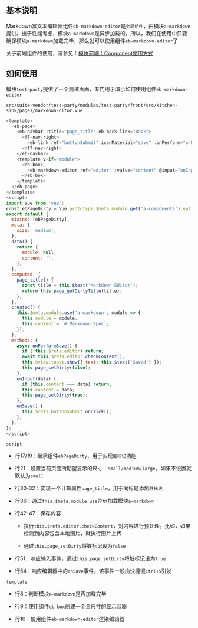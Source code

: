 ## 基本说明

Markdown富文本编辑器组件`eb-markdown-editor`是`全局组件`，由模块`a-markdown`提供。出于性能考虑，模块`a-markdown`是异步加载的。所以，我们在使用中只要确保模块`a-markdown`加载完毕，那么就可以使用组件`eb-markdown-editor`了

关于前端组件的使用，请参见：[模块前端：Component使用方式](https://cabloy.com/zh-cn/articles/front-component-usage.html)

## 如何使用

模块`test-party`提供了一个测试页面，专门用于演示如何使用组件`eb-markdown-editor`

`src/suite-vendor/test-party/modules/test-party/front/src/kitchen-sink/pages/markdownEditor.vue`

``` javascript
<template>
  <eb-page>
    <eb-navbar :title="page_title" eb-back-link="Back">
      <f7-nav-right>
        <eb-link ref="buttonSubmit" iconMaterial="save" :onPerform="onPerformSave"></eb-link>
      </f7-nav-right>
    </eb-navbar>
    <template v-if="module">
      <eb-box>
        <eb-markdown-editor ref="editor" :value="content" @input="onInput" @save="onSave" />
      </eb-box>
    </template>
  </eb-page>
</template>
<script>
import Vue from 'vue';
const ebPageDirty = Vue.prototype.$meta.module.get('a-components').options.mixins.ebPageDirty;
export default {
  mixins: [ebPageDirty],
  meta: {
    size: 'medium',
  },
  data() {
    return {
      module: null,
      content: '',
    };
  },
  computed: {
    page_title() {
      const title = this.$text('Markdown Editor');
      return this.page_getDirtyTitle(title);
    },
  },
  created() {
    this.$meta.module.use('a-markdown', module => {
      this.module = module;
      this.content = `# Markdown Spec`;
    });
  },
  methods: {
    async onPerformSave() {
      if (!this.$refs.editor) return;
      await this.$refs.editor.checkContent();
      this.$view.toast.show({ text: this.$text('Saved') });
      this.page_setDirty(false);
    },
    onInput(data) {
      if (this.content === data) return;
      this.content = data;
      this.page_setDirty(true);
    },
    onSave() {
      this.$refs.buttonSubmit.onClick();
    },
  },
};
</script>
```

`script`

* 行17/19：继承组件`ebPageDirty`，用于实现`脏标记`功能

* 行21：设置当前页面所期望显示的尺寸：`small/medium/large`。如果不设置就默认为`small`

* 行30-32：实现一个计算属性`page_title`，用于向标题添加`脏标记`

* 行36：通过`this.$meta.module.use`异步加载模块`a-markdown`

* 行42-47：保存内容

  * 执行`this.$refs.editor.checkContent`，对内容进行预处理。比如，如果检测到内容包含本地图片，就执行图片上传

  * 通过`this.page_setDirty`将脏标记设为`false`

* 行51：响应输入事件，通过`this.page_setDirty`将脏标记设为`true`

* 行54：响应编辑器中的`onSave`事件，该事件一般由快捷键`Ctrl+S`引发

`template`

* 行8：判断模块`a-markdown`是否加载完毕

* 行9：使用组件`eb-box`创建一个全尺寸的显示容器

* 行10：使用组件`eb-markdown-editor`渲染编辑器